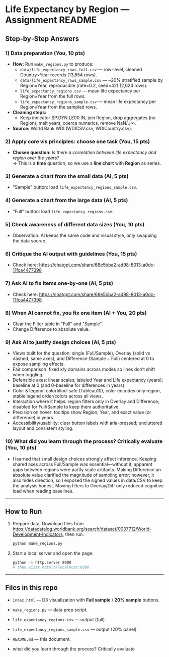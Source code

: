 
# Life Expectancy by Region — Assignment README

## Step‑by‑Step Answers

### 1) Data preparation (You, 10 pts)
- **How:** Run `make_regions.py` to produce:
  - `data/life_expectancy_rows_full.csv` — row-level, cleaned Country×Year records (13,854 rows).
  - `data/life_expectancy_rows_sample.csv` — ~20% stratified sample by Region×Year, reproducible (rate=0.2, seed=42) (2,624 rows).
  - `life_expectancy_regions.csv` — mean life expectancy per Region×Year from the full rows.
  - `life_expectancy_regions_sample.csv` — mean life expectancy per Region×Year from the sampled rows.
- **Cleaning steps:** 
  - Keep indicator SP.DYN.LE00.IN, join Region, drop aggregates (no Region), melt years, coerce numerics, remove NaN/±∞.
- **Source:** World Bank WDI (WDICSV.csv, WDICountry.csv).

### 2) Apply core vis principles: choose **one task** (You, 15 pts)
- **Chosen question:** *Is there a correlation between life expectancy and region over the years?*  
  → This is a **time** question, so we use a **line chart** with **Region** as series.

### 3) Generate a chart from the small data (AI, 5 pts)
- "Sample" button: load `life_expectancy_regions_sample.csv`.

### 4) Generate a chart from the large data (AI, 5 pts)
- "Full" button: load `life_expectancy_regions.csv`.

### 5) Check awareness of different data sizes (You, 10 pts)
- Observation: AI keeps the same code and visual style, only swapping the data source.  

### 6) Critique the AI output with guidelines (You, 15 pts)
- Check here: https://chatgpt.com/share/68e5bba2-ad98-8013-a0dc-11fca4477398

### 7) Ask AI to fix items one‑by‑one (AI, 5 pts)
- Check here: https://chatgpt.com/share/68e5bba2-ad98-8013-a0dc-11fca4477398

### 8) When AI cannot fix, you fix one item (AI + You, 20 pts)
- Clear the Filter table in "Full" and "Sample".
- Change Difference to absolute value.

### 9) Ask AI to justify design choices (AI, 5 pts)
- Views built for the question: single (Full/Sample), Overlay (solid vs dashed, same axes), and Difference (Sample − Full) centered at 0 to expose sampling effects.
- Fair comparison: fixed x/y domains across modes so lines don’t shift when toggling.
- Defensible axes: linear scales; labeled Year and Life expectancy (years); baseline at 0 (and 0-baseline for differences in years).
- Color & legend: colorblind-safe (Tableau10), color encodes only region, stable legend order/colors across all views.
- Interaction where it helps: region filters only in Overlay and Difference; disabled for Full/Sample to keep them authoritative.
- Precision on hover: tooltips show Region, Year, and exact value (or difference) in years.
- Accessibility/usability: clear button labels with aria-pressed; uncluttered layout and consistent styling.

### 10) What did you learn through the process? Critically evaluate (You, 10 pts)
- I learned that small design choices strongly affect inference. Keeping shared axes across Full/Sample was essential—without it, apparent gaps between regions were partly scale artifacts. Making Difference an absolute value clarified the magnitude of sampling error; however, it also hides direction, so I exposed the signed values in data/CSV to keep the analysis honest. Moving filters to Overlay/Diff only reduced cognitive load when reading baselines.
---

## How to Run
1. Prepare data:
   Download files from https://datacatalog.worldbank.org/search/dataset/0037712/World-Development-Indicators, then run:
   ```bash
   python make_regions.py
   ```
2. Start a local server and open the page:
   ```bash
   python -m http.server 8000
   # then visit http://localhost:8000
   ```

---

## Files in this repo
- `index.html` — D3 visualization with **Full sample** / **20% sample** buttons.
- `make_regions.py` — data prep script.
- `life_expectancy_regions.csv` — output (full).
- `life_expectancy_regions_sample.csv` — output (20% panel).
- `README.md` — this document.

- what did you learn through the process? Critically evaluate 